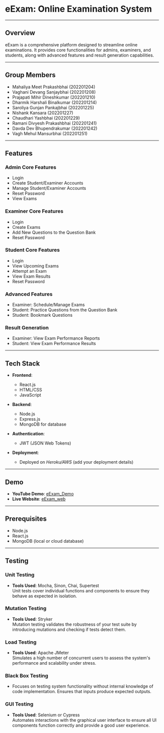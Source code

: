 # eExam: Online Examination System

---
## Overview
eExam is a comprehensive platform designed to streamline online examinations. It provides core functionalities for admins, examiners, and students, along with advanced features and result generation capabilities.


---

## Group Members
- Mahaliya Meet Prakashbhai (202201204)
- Vaghani Devang Sanjaybhai (202201208)
- Prajapati Mihir Dineshkumar (202201210)
- Dharmik Harshali Binalkumar (202201214)
- Saroliya Gunjan Pankajbhai (202201225)
- Nishank Kansara (202201227)
- Chaudhari Yashbhai (202201229)
- Ramani Divyesh Prakashbhai (202201241)
- Davda Dev Bhupendrakumar (202201242)
- Vagh Mehul Mansurbhai (202201251)

---

## Features

### Admin Core Features
- Login
- Create Student/Examiner Accounts
- Manage Student/Examiner Accounts
- Reset Password
- View Exams

### Examiner Core Features
- Login
- Create Exams
- Add New Questions to the Question Bank
- Reset Password

### Student Core Features
- Login
- View Upcoming Exams
- Attempt an Exam
- View Exam Results
- Reset Password

### Advanced Features
- Examiner: Schedule/Manage Exams
- Student: Practice Questions from the Question Bank
- Student: Bookmark Questions

### Result Generation
- Examiner: View Exam Performance Reports
- Student: View Exam Performance Results

---

## Tech Stack
- **Frontend**:
  - React.js
  - HTML/CSS
  - JavaScript

- **Backend**:
  - Node.js
  - Express.js
  - MongoDB for database

- **Authentication**:
  - JWT (JSON Web Tokens)

- **Deployment**:
  - Deployed on *Heroku/AWS* (add your deployment details)

---

## Demo
- **YouTube Demo**: [eExam_Demo](https://youtu.be/1LJDCQ3Ihsc)
- **Live Website**: [eExam_web](https://eexam-five.vercel.app/)

---

## Prerequisites
- Node.js
- React.js
- MongoDB (local or cloud database)

---

## Testing

### Unit Testing
- **Tools Used**: Mocha, Sinon, Chai, Supertest  
  Unit tests cover individual functions and components to ensure they behave as expected in isolation.  

### Mutation Testing
- **Tools Used**: Stryker  
  Mutation testing validates the robustness of your test suite by introducing mutations and checking if tests detect them.

### Load Testing
- **Tools Used**: Apache JMeter  
  Simulates a high number of concurrent users to assess the system's performance and scalability under stress.

### Black Box Testing
- Focuses on testing system functionality without internal knowledge of code implementation. Ensures that inputs produce expected outputs.

### GUI Testing
- **Tools Used**: Selenium or Cypress  
  Automates interactions with the graphical user interface to ensure all UI components function correctly and provide a good user experience.

